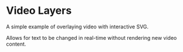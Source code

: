 # Video Layers

A simple example of overlaying video with interactive SVG.  

Allows for text to be changed in real-time without rendering new video content.  
